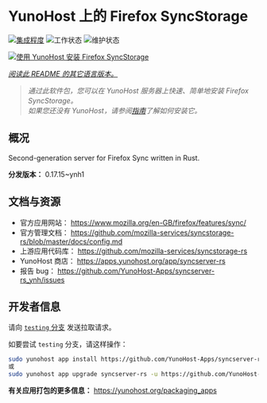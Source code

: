 <!--
注意：此 README 由 <https://github.com/YunoHost/apps/tree/master/tools/readme_generator> 自动生成
请勿手动编辑。
-->

# YunoHost 上的 Firefox SyncStorage

[![集成程度](https://dash.yunohost.org/integration/syncserver-rs.svg)](https://ci-apps.yunohost.org/ci/apps/syncserver-rs/) ![工作状态](https://ci-apps.yunohost.org/ci/badges/syncserver-rs.status.svg) ![维护状态](https://ci-apps.yunohost.org/ci/badges/syncserver-rs.maintain.svg)

[![使用 YunoHost 安装 Firefox SyncStorage](https://install-app.yunohost.org/install-with-yunohost.svg)](https://install-app.yunohost.org/?app=syncserver-rs)

*[阅读此 README 的其它语言版本。](./ALL_README.md)*

> *通过此软件包，您可以在 YunoHost 服务器上快速、简单地安装 Firefox SyncStorage。*  
> *如果您还没有 YunoHost，请参阅[指南](https://yunohost.org/install)了解如何安装它。*

## 概况

Second-generation server for Firefox Sync written in Rust.


**分发版本：** 0.17.15~ynh1
## 文档与资源

- 官方应用网站： <https://www.mozilla.org/en-GB/firefox/features/sync/>
- 官方管理文档： <https://github.com/mozilla-services/syncstorage-rs/blob/master/docs/config.md>
- 上游应用代码库： <https://github.com/mozilla-services/syncstorage-rs>
- YunoHost 商店： <https://apps.yunohost.org/app/syncserver-rs>
- 报告 bug： <https://github.com/YunoHost-Apps/syncserver-rs_ynh/issues>

## 开发者信息

请向 [`testing` 分支](https://github.com/YunoHost-Apps/syncserver-rs_ynh/tree/testing) 发送拉取请求。

如要尝试 `testing` 分支，请这样操作：

```bash
sudo yunohost app install https://github.com/YunoHost-Apps/syncserver-rs_ynh/tree/testing --debug
或
sudo yunohost app upgrade syncserver-rs -u https://github.com/YunoHost-Apps/syncserver-rs_ynh/tree/testing --debug
```

**有关应用打包的更多信息：** <https://yunohost.org/packaging_apps>
